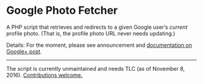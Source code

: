 # Google Photo Fetcher

A PHP script that retrieves and redirects to a given Google user’s *current* profile photo. (That is, the profile photo URL never needs updating.)

Details: For the moment, please see announcement and [documentation on Google+ post][1].

----

The script is currently unmaintained and needs TLC (as of November 8, 2016). [Contributions welcome.][2]

[1]: https://plus.google.com/+JensOMeiert/posts/1xzvr3Wp8KA
[2]: https://github.com/j9t/google-photo-fetcher/issues/new